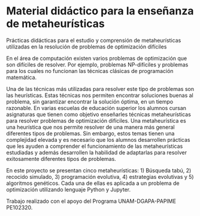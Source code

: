 # Material didáctico para la enseñanza de metaheurísticas
Prácticas didácticas para el estudio y comprensión de metaheurísticas utilizadas en la resolución de problemas de optimización difíciles


En el área de computación existen varios problemas de optimización que son difíciles de resolver. Por ejemplo, problemas NP-difíciles y problemas para los cuales no funcionan las técnicas clásicas de programación matemática.


Una de las técnicas más utilizadas para resolver este tipo de problemas son las heurísticas. Estas técnicas nos permiten encontrar soluciones buenas al problema, sin garantizar encontrar la solución óptima, en un tiempo razonable. En varias escuelas de educación superior los alumnos cursan asignaturas que tienen como objetivo enseñarles técnicas metaheurísticas para resolver problemas de optimización difíciles. Una metaheurística es una heurística que nos permite resolver de una manera más general diferentes tipos de problemas. Sin embargo, estos temas tienen una complejidad elevada y es necesario que los alumnos desarrollen prácticas que les ayuden a comprender el funcionamiento de las metaheurísticas estudiadas y además desarrollen la habilidad de adaptarlas para resolver exitosamente diferentes tipos de problemas.


En este proyecto se presentan cinco metaheurísticas: 1) Búsqueda tabú, 2) recocido simulado, 3) programación evolutiva, 4) estrategias evolutivas y 5) algoritmos genéticos. Cada una de ellas es aplicada a un problema de optimización utilizando lenguaje Python y Jupyter.


Trabajo realizado con el apoyo del Programa UNAM-DGAPA-PAPIME PE102320.


